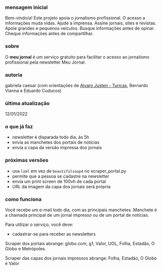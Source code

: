 ### mensagem inicial
Bem-vindo/a!
Este projeto apoia o jornalismo profissional. O acesso a informações muda vidas. Ajude a imprensa. Assine jornais, sites e revistas. Apoie grandes e pequenos veículos. Busque informações antes de opinar. Cheque informações antes de compartilhar.

### sobre
O **meu jornal** é um serviço gratuito para facilitar o acesso ao jornalismo profissional pela newsletter Meu Jornal.

### autoria
gabriela caesar (com orientações de [Alvaro Justen - Turicas](https://github.com/turicas), Bernardo Vianna e Eduardo Cuducos)

### última atualização
12/01/2022

### o que já faz
- newsletter é disparada todo dia, às 5h
- envia as manchetes dos portais de notícias
- envia a capa da versão impressa dos jornais

### próximas versões
- usa ``lxml`` em vez de ``beautifulsoup4`` no scraper_portal.py
- permite que a pessoa se cadastre na newsletter
- envia um print screen de 100vh de cada portal
- URL da imagem da capa dos jornais será própria

### como funciona
Você recebe um e-mail todo dia, com as principais manchetes.
Manchete é a chamada principal de um jornal impresso ou de um portal de notícias.

Para utilizar o serviço, você deve:
- cadastrar-se para receber as newsletters

Scraper dos portais abrange:
globo.com, g1, Valor, UOL, Folha, Estadão, O Globo e Metrópoles.

Scraper das capas dos jornais impressos abrange:
Folha, Estadão, O Globo e Valor
